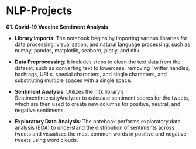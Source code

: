 # NLP-Projects

**01. Covid-19 Vaccine Sentiment Analysis**

- **Library Imports**: The notebook begins by importing various libraries for data processing, visualization, and natural language processing, such as numpy, pandas, matplotlib, seaborn, plotly, and nltk.

- **Data Preprocessing**: It includes steps to clean the text data from the dataset, such as converting text to lowercase, removing Twitter handles, hashtags, URLs, special characters, and single characters, and substituting multiple spaces with a single space.

- **Sentiment Analysis**: Utilizes the nltk library’s SentimentIntensityAnalyzer to calculate sentiment scores for the tweets, which are then used to create new columns for positive, neutral, and negative sentiments.

- **Exploratory Data Analysis**: The notebook performs exploratory data analysis (EDA) to understand the distribution of sentiments across tweets and visualizes the most common words in positive and negative tweets using word clouds.
